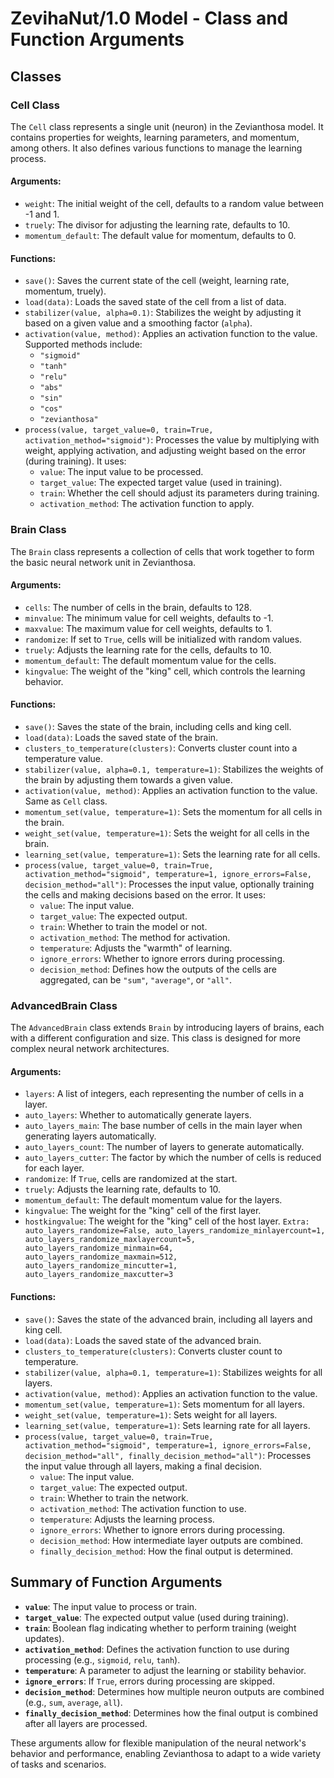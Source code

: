 # ZevihaNut/1.0 Model - Class and Function Arguments

## Classes

### Cell Class
The `Cell` class represents a single unit (neuron) in the Zevianthosa model. It contains properties for weights, learning parameters, and momentum, among others. It also defines various functions to manage the learning process.

#### Arguments:
- `weight`: The initial weight of the cell, defaults to a random value between -1 and 1.
- `truely`: The divisor for adjusting the learning rate, defaults to 10.
- `momentum_default`: The default value for momentum, defaults to 0.

#### Functions:
- `save()`: Saves the current state of the cell (weight, learning rate, momentum, truely).
- `load(data)`: Loads the saved state of the cell from a list of data.
- `stabilizer(value, alpha=0.1)`: Stabilizes the weight by adjusting it based on a given value and a smoothing factor (`alpha`).
- `activation(value, method)`: Applies an activation function to the value. Supported methods include:
  - `"sigmoid"`
  - `"tanh"`
  - `"relu"`
  - `"abs"`
  - `"sin"`
  - `"cos"`
  - `"zevianthosa"`
- `process(value, target_value=0, train=True, activation_method="sigmoid")`: Processes the value by multiplying with weight, applying activation, and adjusting weight based on the error (during training). It uses:
  - `value`: The input value to be processed.
  - `target_value`: The expected target value (used in training).
  - `train`: Whether the cell should adjust its parameters during training.
  - `activation_method`: The activation function to apply.

### Brain Class
The `Brain` class represents a collection of cells that work together to form the basic neural network unit in Zevianthosa.

#### Arguments:
- `cells`: The number of cells in the brain, defaults to 128.
- `minvalue`: The minimum value for cell weights, defaults to -1.
- `maxvalue`: The maximum value for cell weights, defaults to 1.
- `randomize`: If set to `True`, cells will be initialized with random values.
- `truely`: Adjusts the learning rate for the cells, defaults to 10.
- `momentum_default`: The default momentum value for the cells.
- `kingvalue`: The weight of the "king" cell, which controls the learning behavior.

#### Functions:
- `save()`: Saves the state of the brain, including cells and king cell.
- `load(data)`: Loads the saved state of the brain.
- `clusters_to_temperature(clusters)`: Converts cluster count into a temperature value.
- `stabilizer(value, alpha=0.1, temperature=1)`: Stabilizes the weights of the brain by adjusting them towards a given value.
- `activation(value, method)`: Applies an activation function to the value. Same as `Cell` class.
- `momentum_set(value, temperature=1)`: Sets the momentum for all cells in the brain.
- `weight_set(value, temperature=1)`: Sets the weight for all cells in the brain.
- `learning_set(value, temperature=1)`: Sets the learning rate for all cells.
- `process(value, target_value=0, train=True, activation_method="sigmoid", temperature=1, ignore_errors=False, decision_method="all")`: Processes the input value, optionally training the cells and making decisions based on the error. It uses:
  - `value`: The input value.
  - `target_value`: The expected output.
  - `train`: Whether to train the model or not.
  - `activation_method`: The method for activation.
  - `temperature`: Adjusts the "warmth" of learning.
  - `ignore_errors`: Whether to ignore errors during processing.
  - `decision_method`: Defines how the outputs of the cells are aggregated, can be `"sum"`, `"average"`, or `"all"`.

### AdvancedBrain Class
The `AdvancedBrain` class extends `Brain` by introducing layers of brains, each with a different configuration and size. This class is designed for more complex neural network architectures.

#### Arguments:
- `layers`: A list of integers, each representing the number of cells in a layer.
- `auto_layers`: Whether to automatically generate layers.
- `auto_layers_main`: The base number of cells in the main layer when generating layers automatically.
- `auto_layers_count`: The number of layers to generate automatically.
- `auto_layers_cutter`: The factor by which the number of cells is reduced for each layer.
- `randomize`: If `True`, cells are randomized at the start.
- `truely`: Adjusts the learning rate, defaults to 10.
- `momentum_default`: The default momentum value for the layers.
- `kingvalue`: The weight for the "king" cell of the first layer.
- `hostkingvalue`: The weight for the "king" cell of the host layer.
```Extra: auto_layers_randomize=False, auto_layers_randomize_minlayercount=1, auto_layers_randomize_maxlayercount=5, auto_layers_randomize_minmain=64, auto_layers_randomize_maxmain=512, auto_layers_randomize_mincutter=1, auto_layers_randomize_maxcutter=3```
#### Functions:
- `save()`: Saves the state of the advanced brain, including all layers and king cell.
- `load(data)`: Loads the saved state of the advanced brain.
- `clusters_to_temperature(clusters)`: Converts cluster count to temperature.
- `stabilizer(value, alpha=0.1, temperature=1)`: Stabilizes weights for all layers.
- `activation(value, method)`: Applies an activation function to the value.
- `momentum_set(value, temperature=1)`: Sets momentum for all layers.
- `weight_set(value, temperature=1)`: Sets weight for all layers.
- `learning_set(value, temperature=1)`: Sets learning rate for all layers.
- `process(value, target_value=0, train=True, activation_method="sigmoid", temperature=1, ignore_errors=False, decision_method="all", finally_decision_method="all")`: Processes the input value through all layers, making a final decision.
  - `value`: The input value.
  - `target_value`: The expected output.
  - `train`: Whether to train the network.
  - `activation_method`: The activation function to use.
  - `temperature`: Adjusts the learning process.
  - `ignore_errors`: Whether to ignore errors during processing.
  - `decision_method`: How intermediate layer outputs are combined.
  - `finally_decision_method`: How the final output is determined.

## Summary of Function Arguments

- **`value`**: The input value to process or train.
- **`target_value`**: The expected output value (used during training).
- **`train`**: Boolean flag indicating whether to perform training (weight updates).
- **`activation_method`**: Defines the activation function to use during processing (e.g., `sigmoid`, `relu`, `tanh`).
- **`temperature`**: A parameter to adjust the learning or stability behavior.
- **`ignore_errors`**: If `True`, errors during processing are skipped.
- **`decision_method`**: Determines how multiple neuron outputs are combined (e.g., `sum`, `average`, `all`).
- **`finally_decision_method`**: Determines how the final output is combined after all layers are processed.

These arguments allow for flexible manipulation of the neural network's behavior and performance, enabling Zevianthosa to adapt to a wide variety of tasks and scenarios.
